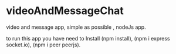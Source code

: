 # videoAndMessageChat
video and message app, simple as possible , nodeJs app.


to run this app you have need to  Install (npm install), (npm i express socket.io), (npm i peer peerjs).
